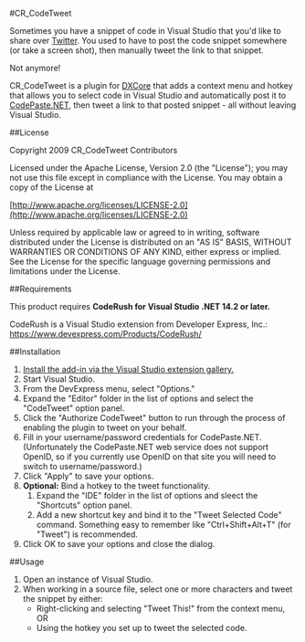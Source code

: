 #CR_CodeTweet

Sometimes you have a snippet of code in Visual Studio that you'd like to share over [Twitter](http://twitter.com). You used to have to post the code snippet somewhere (or take a screen shot), then manually tweet the link to that snippet.

Not anymore!

CR_CodeTweet is a plugin for [DXCore](http://www.devexpress.com/Products/Visual_Studio_Add-in/DXCore/) that adds a context menu and hotkey that allows you to select code in Visual Studio and automatically post it to [CodePaste.NET](http://codepaste.net), then tweet a link to that posted snippet - all without leaving Visual Studio.

##License

Copyright 2009 CR_CodeTweet Contributors

Licensed under the Apache License, Version 2.0 (the "License"); you may not use this file except in compliance with the License. You may obtain a copy of the License at

[http://www.apache.org/licenses/LICENSE-2.0](http://www.apache.org/licenses/LICENSE-2.0)

Unless required by applicable law or agreed to in writing, software distributed under the License is distributed on an "AS IS" BASIS, WITHOUT WARRANTIES OR CONDITIONS OF ANY KIND, either express or implied. See the License for the specific language governing permissions and limitations under the License.

##Requirements

This product requires **CodeRush for Visual Studio .NET 14.2 or later.**

CodeRush is a Visual Studio extension from Developer Express, Inc.: https://www.devexpress.com/Products/CodeRush/

##Installation

1. [Install the add-in via the Visual Studio extension gallery.](https://visualstudiogallery.msdn.microsoft.com/668a65b5-2468-4afa-b78d-8c369850e2b2)
1. Start Visual Studio.
1. From the DevExpress menu, select "Options."
1. Expand the "Editor" folder in the list of options and select the "CodeTweet" option panel.
1. Click the "Authorize CodeTweet" button to run through the process of enabling the plugin to tweet on your behalf.
1. Fill in your username/password credentials for CodePaste.NET. (Unfortunately the CodePaste.NET web service does not support OpenID, so if you currently use OpenID on that site you will need to switch to username/password.)
1. Click "Apply" to save your options.
1. <strong>Optional:</strong> Bind a hotkey to the tweet functionality.
	1. Expand the "IDE" folder in the list of options and sleect the "Shortcuts" option panel.
	1. Add a new shortcut key and bind it to the "Tweet Selected Code" command. Something easy to remember like "Ctrl+Shift+Alt+T" (for "Tweet") is recommended.
1. Click OK to save your options and close the dialog.

##Usage

1. Open an instance of Visual Studio.
1. When working in a source file, select one or more characters and tweet the snippet by either:
	* Right-clicking and selecting "Tweet This!" from the context menu, OR
	* Using the hotkey you set up to tweet the selected code.
